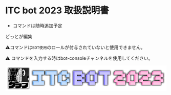 # ITC bot 2023 取扱説明書
- コマンドは随時追加予定

どっとが編集

⚠️コマンドは`BOT使用`のロールが付与されていないと使用できません。

⚠️ コマンドを入力する時はbot-consoleチャンネルを使用してください。

![ITC](readme/bot_banner.png "ITC Bot 2023")

<!--
---
# 目次
- BOTを使用するための準備
- コマンド一覧
  - !shuffle
  - !vote
    - create
  - !vote_role
  - !get_date
- あとがき
- 更新履歴

---
# BOTを使用するための準備
## 開発者モードをONにする。
1. Discordのユーザー設定を開く
1. 「アプリの設定」にある「詳細設定」を押す
1. 開発者モードをONにする。



## チャンネル/メンバーIDの取り方
コマンド内に出てくる〇〇IDは、以下の方法で取得したIDを使用してください。

1. 取得したいボイス/テキストチャンネルorメンバーの上で右クリック
1. 一番下の「IDをコピー」をクリック


---
# コマンド一覧

## !shuffle


自分が入っているボイスチャンネルの人を指定したボイスチャンネルにランダムに振り分け、自動的に移動させるコマンドです。
```
!shuffle [ボイスチャンネルID 1] [ボイスチャンネルID 2] ...

例：
!shuffle 123456789012345678 123456789012345679
```
- ↑ボイスチャンネルのみ指定すると、指定したボイスチャンネルにランダムに振り分けることができます。
![shuffle](readme/shuffle.gif "シャッフル")
```
!shuffle [(任意)ロール 1] [(任意)ロール 2] [(任意)ロール 3] [ボイスチャンネルID 1] [ボイスチャンネルID 2] ...

例：
!shuffle @DTM部 @CG部 123456789012345678 123456789012345679
```
↑ロールを指定すると、指定したロールのメンバーは均等に振り分けられます。
ロールは0~3個の間で指定することができます。


## !vote

投票を作成して様々なことができる予定の機能です。
### !vote create


```
!vote create [テキストチャンネルID] [投票タイトル] [投票先1] [投票先2] [投票先3] ...

例:
!vote create 123456789012345678 学部は？ 工学部 先進工学部 薬学部 その他
!vote create 123456789012345678 @prog部昼ごはん食べた？__⚠️期限：~2/20__ はい 食べない 今から
```
投票タイトルに空白や改行は使用できません。
![vote](readme/vote.gif "投票")

選択肢に投票したメンバーの名前がリアルタイムで表示されます。

投票結果がバグったときはリサイクルマークを押してください。


---
# あとがき

## 参考リンク
- discord.py APIリファレンス - (https://discordpy.readthedocs.io/ja/latest/api.html)
- heroku - (https://dashboard.heroku.com/)
  
---
# 更新履歴
### 2022/12/**
- ITC bot ver1.1.0から移植。

### 2023/2/3
- voteコマンドを削除。

### 2023/2/4
- shuffleコマンドの軽微な修正。
- Readmeを執筆。

### 2023/2/5
- voteコマンドの追加。
-->
